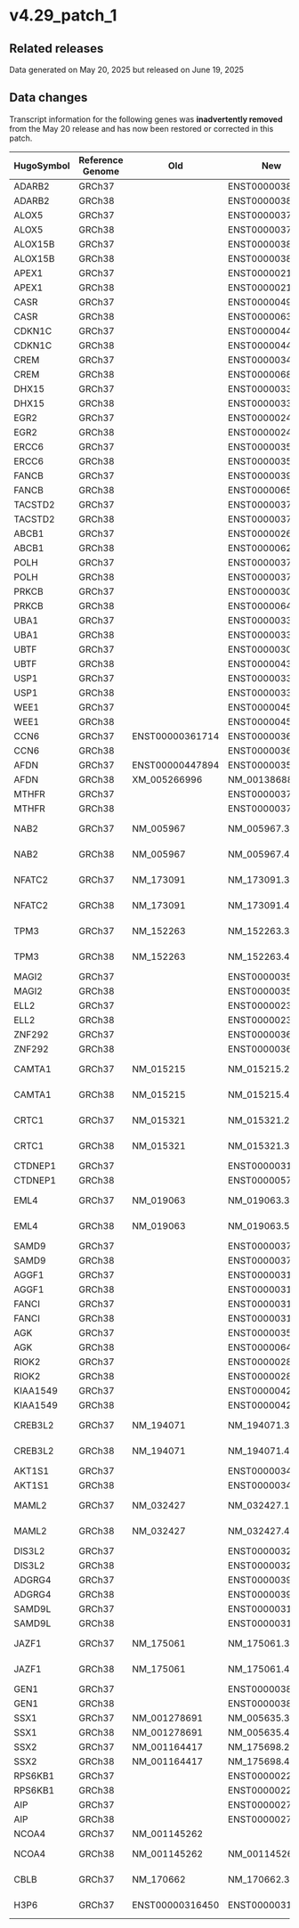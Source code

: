# v4.29_patch_1

## Related releases

Data generated on May 20, 2025 but released on June 19, 2025

## Data changes

Transcript information for the following genes was **inadvertently removed** from
the May 20 release and has now been restored or corrected in this patch.

| HugoSymbol | Reference Genome | Old             | New             | Note           |
| ---------- | ---------------- | --------------- | --------------- | -------------- |
| ADARB2     | GRCh37           |                 | ENST00000381312 | Restored       |
| ADARB2     | GRCh38           |                 | ENST00000381312 | Restored       |
| ALOX5      | GRCh37           |                 | ENST00000374391 | Restored       |
| ALOX5      | GRCh38           |                 | ENST00000374391 | Restored       |
| ALOX15B    | GRCh37           |                 | ENST00000380183 | Restored       |
| ALOX15B    | GRCh38           |                 | ENST00000380183 | Restored       |
| APEX1      | GRCh37           |                 | ENST00000216714 | Restored       |
| APEX1      | GRCh38           |                 | ENST00000216714 | Restored       |
| CASR       | GRCh37           |                 | ENST00000490131 | Restored       |
| CASR       | GRCh38           |                 | ENST00000639785 | Restored       |
| CDKN1C     | GRCh37           |                 | ENST00000440480 | Restored       |
| CDKN1C     | GRCh38           |                 | ENST00000440480 | Restored       |
| CREM       | GRCh37           |                 | ENST00000345491 | Restored       |
| CREM       | GRCh38           |                 | ENST00000685392 | Restored       |
| DHX15      | GRCh37           |                 | ENST00000336812 | Restored       |
| DHX15      | GRCh38           |                 | ENST00000336812 | Restored       |
| EGR2       | GRCh37           |                 | ENST00000242480 | Restored       |
| EGR2       | GRCh38           |                 | ENST00000242480 | Restored       |
| ERCC6      | GRCh37           |                 | ENST00000355832 | Restored       |
| ERCC6      | GRCh38           |                 | ENST00000355832 | Restored       |
| FANCB      | GRCh37           |                 | ENST00000398334 | Restored       |
| FANCB      | GRCh38           |                 | ENST00000650831 | Restored       |
| TACSTD2    | GRCh37           |                 | ENST00000371225 | Restored       |
| TACSTD2    | GRCh38           |                 | ENST00000371225 | Restored       |
| ABCB1      | GRCh37           |                 | ENST00000265724 | Restored       |
| ABCB1      | GRCh38           |                 | ENST00000622132 | Restored       |
| POLH       | GRCh37           |                 | ENST00000372236 | Restored       |
| POLH       | GRCh38           |                 | ENST00000372236 | Restored       |
| PRKCB      | GRCh37           |                 | ENST00000303531 | Restored       |
| PRKCB      | GRCh38           |                 | ENST00000643927 | Restored       |
| UBA1       | GRCh37           |                 | ENST00000335972 | Restored       |
| UBA1       | GRCh38           |                 | ENST00000335972 | Restored       |
| UBTF       | GRCh37           |                 | ENST00000302904 | Restored       |
| UBTF       | GRCh38           |                 | ENST00000436088 | Restored       |
| USP1       | GRCh37           |                 | ENST00000339950 | Restored       |
| USP1       | GRCh38           |                 | ENST00000339950 | Restored       |
| WEE1       | GRCh37           |                 | ENST00000450114 | Restored       |
| WEE1       | GRCh38           |                 | ENST00000450114 | Restored       |
| CCN6       | GRCh37           | ENST00000361714 | ENST00000368666 | Corrected      |
| CCN6       | GRCh38           |                 | ENST00000368666 | Restored       |
| AFDN       | GRCh37           | ENST00000447894 | ENST00000351017 | Corrected      |
| AFDN       | GRCh38           | XM_005266996    | NM_001386888.1  | Corrected      |
| MTHFR      | GRCh37           |                 | ENST00000376590 | Restored       |
| MTHFR      | GRCh38           |                 | ENST00000376590 | Restored       |
| NAB2       | GRCh37           | NM_005967       | NM_005967.3     | Version bump   |
| NAB2       | GRCh38           | NM_005967       | NM_005967.4     | Version bump   |
| NFATC2     | GRCh37           | NM_173091       | NM_173091.3     | Version bump   |
| NFATC2     | GRCh38           | NM_173091       | NM_173091.4     | Version bump   |
| TPM3       | GRCh37           | NM_152263       | NM_152263.3     | Version bump   |
| TPM3       | GRCh38           | NM_152263       | NM_152263.4     | Version bump   |
| MAGI2      | GRCh37           |                 | ENST00000354212 | Restored       |
| MAGI2      | GRCh38           |                 | ENST00000354212 | Restored       |
| ELL2       | GRCh37           |                 | ENST00000237853 | Restored       |
| ELL2       | GRCh38           |                 | ENST00000237853 | Restored       |
| ZNF292     | GRCh37           |                 | ENST00000369577 | Restored       |
| ZNF292     | GRCh38           |                 | ENST00000369577 | Restored       |
| CAMTA1     | GRCh37           | NM_015215       | NM_015215.2     | Version bump   |
| CAMTA1     | GRCh38           | NM_015215       | NM_015215.4     | Version bump   |
| CRTC1      | GRCh37           | NM_015321       | NM_015321.2     | Version bump   |
| CRTC1      | GRCh38           | NM_015321       | NM_015321.3     | Version bump   |
| CTDNEP1    | GRCh37           |                 | ENST00000318988 | Restored       |
| CTDNEP1    | GRCh38           |                 | ENST00000574322 | Restored       |
| EML4       | GRCh37           | NM_019063       | NM_019063.3     | Version bump   |
| EML4       | GRCh38           | NM_019063       | NM_019063.5     | Version bump   |
| SAMD9      | GRCh37           |                 | ENST00000379958 | Restored       |
| SAMD9      | GRCh38           |                 | ENST00000379958 | Restored       |
| AGGF1      | GRCh37           |                 | ENST00000312916 | Restored       |
| AGGF1      | GRCh38           |                 | ENST00000312916 | Restored       |
| FANCI      | GRCh37           |                 | ENST00000310775 | Restored       |
| FANCI      | GRCh38           |                 | ENST00000310775 | Restored       |
| AGK        | GRCh37           |                 | ENST00000355413 | Restored       |
| AGK        | GRCh38           |                 | ENST00000649286 | Restored       |
| RIOK2      | GRCh37           |                 | ENST00000283109 | Restored       |
| RIOK2      | GRCh38           |                 | ENST00000283109 | Restored       |
| KIAA1549   | GRCh37           |                 | ENST00000422774 | Restored       |
| KIAA1549   | GRCh38           |                 | ENST00000422774 | Restored       |
| CREB3L2    | GRCh37           | NM_194071       | NM_194071.3     | Version bump   |
| CREB3L2    | GRCh38           | NM_194071       | NM_194071.4     | Version bump   |
| AKT1S1     | GRCh37           |                 | ENST00000344175 | Restored       |
| AKT1S1     | GRCh38           |                 | ENST00000344175 | Restored       |
| MAML2      | GRCh37           | NM_032427       | NM_032427.1     | Version bump   |
| MAML2      | GRCh38           | NM_032427       | NM_032427.4     | Version bump   |
| DIS3L2     | GRCh37           |                 | ENST00000325385 | Restored       |
| DIS3L2     | GRCh38           |                 | ENST00000325385 | Restored       |
| ADGRG4     | GRCh37           |                 | ENST00000394143 | Restored       |
| ADGRG4     | GRCh38           |                 | ENST00000394143 | Restored       |
| SAMD9L     | GRCh37           |                 | ENST00000318238 | Restored       |
| SAMD9L     | GRCh38           |                 | ENST00000318238 | Restored       |
| JAZF1      | GRCh37           | NM_175061       | NM_175061.3     | Version bump   |
| JAZF1      | GRCh38           | NM_175061       | NM_175061.4     | Version bump   |
| GEN1       | GRCh37           |                 | ENST00000381254 | Restored       |
| GEN1       | GRCh38           |                 | ENST00000381254 | Restored       |
| SSX1       | GRCh37           | NM_001278691    | NM_005635.3     | Corrected      |
| SSX1       | GRCh38           | NM_001278691    | NM_005635.4     | Corrected      |
| SSX2       | GRCh37           | NM_001164417    | NM_175698.2     | Corrected      |
| SSX2       | GRCh38           | NM_001164417    | NM_175698.4     | Corrected      |
| RPS6KB1    | GRCh37           |                 | ENST00000225577 | Restored       |
| RPS6KB1    | GRCh38           |                 | ENST00000225577 | Restored       |
| AIP        | GRCh37           |                 | ENST00000279146 | Restored       |
| AIP        | GRCh38           |                 | ENST00000279146 | Restored       |
| NCOA4      | GRCh37           | NM_001145262    |                 | Cleared        |
| NCOA4      | GRCh38           | NM_001145262    | NM_001145263.2  | Version bump   |
| CBLB       | GRCh37           | NM_170662       | NM_170662.3     | Version bump   |
| H3P6       | GRCh37           | ENST00000316450 | ENST00000316450 | Formatting fix |
